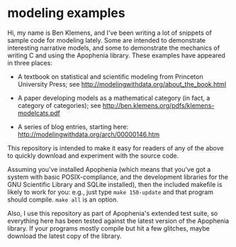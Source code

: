 modeling examples
=================

Hi, my name is Ben Klemens, and I've been writing a lot of snippets of sample code for
modeling lately. Some are intended to demonstrate interesting narrative models, and some
to demonstrate the mechanics of writing C and using the Apophenia library. These examples
have appeared in three places:

* A textbook on statistical and scientific modeling from Princeton University Press; see 
    http://modelingwithdata.org/about_the_book.html

* A paper developing models as a mathematical category (in fact, a category of categories); see 
    http://ben.klemens.org/pdfs/klemens-modelcats.pdf

* A series of blog entries, starting here:
    http://modelingwithdata.org/arch/00000146.htm

This repository is intended to make it easy for readers of any of the above to quickly download and experiment with the source code.

Assuming you've installed Apophenia (which means that you've got a system with basic POSIX-compliance, and the development libraries for the GNU Scientific Library and SQLite installed), then the included makefile is likely to work for you: e.g., just type `make 150-update` and that program should compile. `make all` is an option.

Also, I use this repository as part of Apophenia's extended test suite, so everything here has been tested against the latest version of the Apophenia library. If your programs mostly compile but hit a few glitches, maybe download the latest copy of the library.
